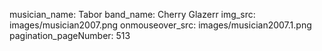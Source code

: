 musician_name: Tabor
band_name: Cherry Glazerr
img_src: images/musician2007.png
onmouseover_src: images/musician2007.1.png
pagination_pageNumber: 513